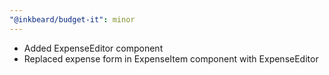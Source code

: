 ```yaml
---
"@inkbeard/budget-it": minor
---
```


- Added ExpenseEditor component
- Replaced expense form in ExpenseItem component with ExpenseEditor
